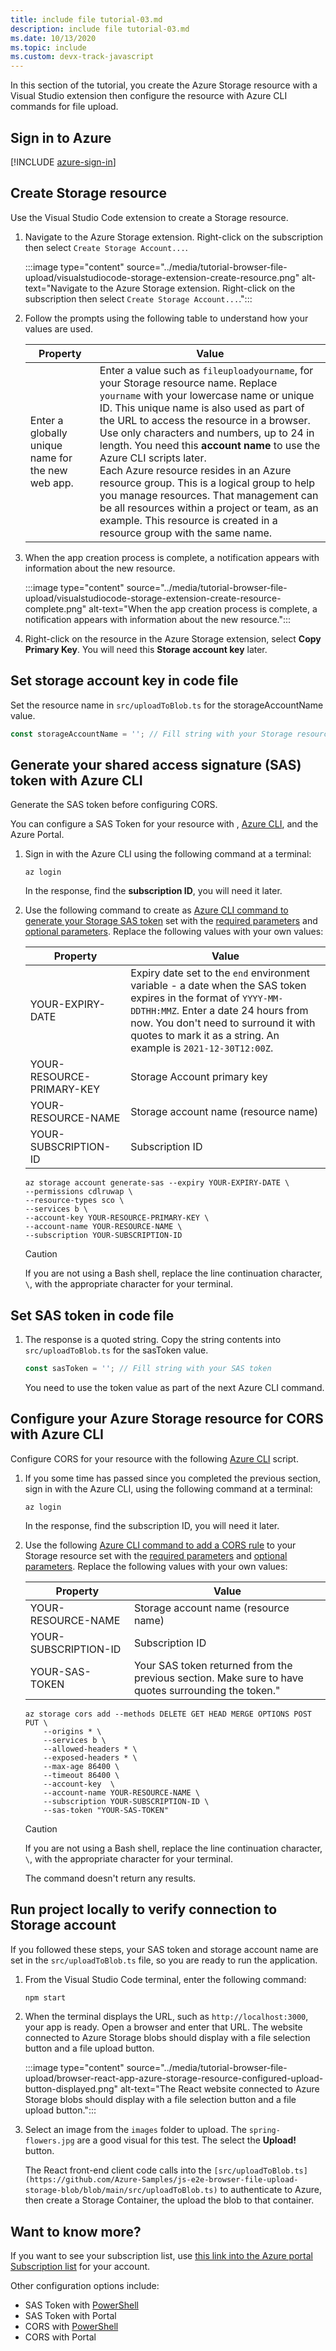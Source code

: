 ```yaml
---
title: include file tutorial-03.md
description: include file tutorial-03.md
ms.date: 10/13/2020
ms.topic: include
ms.custom: devx-track-javascript
---
```


In this section of the tutorial, you create the Azure Storage resource with a Visual Studio extension then configure the resource with Azure CLI commands for file upload. 

## Sign in to Azure

[!INCLUDE [azure-sign-in](../includes/azure-sign-in.md)]

## Create Storage resource 

Use the Visual Studio Code extension to create a Storage resource. 

1. Navigate to the Azure Storage extension. Right-click on the subscription then select `Create Storage Account...`.

    :::image type="content" source="../media/tutorial-browser-file-upload/visualstudiocode-storage-extension-create-resource.png" alt-text="Navigate to the Azure Storage extension. Right-click on the subscription then select `Create Storage Account...`.":::

1. Follow the prompts using the following table to understand how your values are used.

    |Property|Value|
    |--|--|
    |Enter a globally unique name for the new web app.| Enter a value such as `fileuploadyourname`, for your Storage resource name. Replace `yourname` with your lowercase name or unique ID. This unique name is also used as part of the URL to access the resource in a browser. Use only characters and numbers, up to 24 in length. You need this **account name** to use the Azure CLI scripts later.<br>Each Azure resource resides in an Azure resource group. This is a logical group to help you manage resources. That management can be all resources within a project or team, as an example. This resource is created in a resource group with the same name. |

1. When the app creation process is complete, a notification appears with information about the new resource. 

    :::image type="content" source="../media/tutorial-browser-file-upload/visualstudiocode-storage-extension-create-resource-complete.png" alt-text="When the app creation process is complete, a notification appears with information about the new resource.":::

1. Right-click on the resource in the Azure Storage extension, select **Copy Primary Key**. You will need this **Storage account key** later.

## Set storage account key in code file

Set the resource name in `src/uploadToBlob.ts` for the storageAccountName value. 

```typescript
const storageAccountName = ''; // Fill string with your Storage resource name
```

## Generate your shared access signature (SAS) token with Azure CLI

Generate the SAS token before configuring CORS. 

You can configure a SAS Token for your resource with , [Azure CLI](/cli/azure/storage/account?view=azure-cli-latest#az_storage_account_generate_sas), and the Azure Portal. 

1. Sign in with the Azure CLI using the following command at a terminal:

    ```azurecli
    az login
    ```

    In the response, find the **subscription ID**, you will need it later. 

1. Use the following command to create as [Azure CLI command to generate your Storage SAS token](/cli/azure/storage/account?view=azure-cli-latest#az_storage_account_generate_sas) set with the [required parameters](/cli/azure/storage/account?view=azure-cli-latest#az_storage_account_generate_sas-required-parameters) and [optional parameters](/cli/azure/storage/account?view=azure-cli-latest#az_storage_account_generate_sas-optional-parameters). Replace the following values with your own values: 

    | Property|Value|
    |--|--|
    |YOUR-EXPIRY-DATE|Expiry date set to the `end` environment variable - a date when the SAS token expires in the format of `YYYY-MM-DDTHH:MMZ`. Enter a date 24 hours from now. You don't need to surround it with quotes to mark it as a string. An example is `2021-12-30T12:00Z`.|
    |YOUR-RESOURCE-PRIMARY-KEY|Storage Account primary key|
    |YOUR-RESOURCE-NAME|Storage account name (resource name)|
    |YOUR-SUBSCRIPTION-ID| Subscription ID|

    ```azurecli
    az storage account generate-sas --expiry YOUR-EXPIRY-DATE \
    --permissions cdlruwap \
    --resource-types sco \
    --services b \
    --account-key YOUR-RESOURCE-PRIMARY-KEY \
    --account-name YOUR-RESOURCE-NAME \
    --subscription YOUR-SUBSCRIPTION-ID
    ```

    > [!CAUTION]
    > If you are not using a Bash shell, replace the line continuation character, `\`, with the appropriate character for your terminal. 

## Set SAS token in code file

1. The response is a quoted string. Copy the string contents into `src/uploadToBlob.ts` for the sasToken value. 

    ```typescript
    const sasToken = ''; // Fill string with your SAS token
    ```

    You need to use the token value as part of the next Azure CLI command.

## Configure your Azure Storage resource for CORS with Azure CLI

Configure CORS for your resource with the following [Azure CLI](/cli/azure/storage/cors?view=azure-cli-latest) script. 

1. If you some time has passed since you completed the previous section, sign in with the Azure CLI, using the following command at a terminal:

    ```azurecli
    az login
    ```

    In the response, find the subscription ID, you will need it later. 

1. Use the following [Azure CLI command to add a CORS rule](/cli/azure/storage/cors?view=azure-cli-latest#az_storage_cors_add) to your Storage resource set with the [required parameters](/cli/azure/storage/cors?view=azure-cli-latest#az_storage_cors_add-required-parameters) and [optional parameters](/cli/azure/storage/cors?view=azure-cli-latest#az_storage_cors_add-optional-parameters). Replace the following values with your own values: 

    | Property|Value|
    |--|--|
    |YOUR-RESOURCE-NAME|Storage account name (resource name)|
    |YOUR-SUBSCRIPTION-ID| Subscription ID|
    |YOUR-SAS-TOKEN|Your SAS token returned from the previous section. Make sure to have quotes surrounding the token."|

    ```azurecli
    az storage cors add --methods DELETE GET HEAD MERGE OPTIONS POST PUT \
        --origins * \
        --services b \
        --allowed-headers * \
        --exposed-headers * \
        --max-age 86400 \
        --timeout 86400 \
        --account-key  \
        --account-name YOUR-RESOURCE-NAME \
        --subscription YOUR-SUBSCRIPTION-ID \
        --sas-token "YOUR-SAS-TOKEN"
    ```

    > [!CAUTION]
    > If you are not using a Bash shell, replace the line continuation character, `\`, with the appropriate character for your terminal. 

    The command doesn't return any results.

## Run project locally to verify connection to Storage account

If you followed these steps, your SAS token and storage account name are set in the `src/uploadToBlob.ts` file, so you are ready to run the application.

1. From the Visual Studio Code terminal, enter the following command:

    ```javascript
    npm start
    ```

1. When the terminal displays the URL, such as `http://localhost:3000`, your app is ready. Open a browser and enter that URL. The website connected to Azure Storage blobs should display with a file selection button and a file upload button. 

    :::image type="content" source="../media/tutorial-browser-file-upload/browser-react-app-azure-storage-resource-configured-upload-button-displayed.png" alt-text="The React website connected to Azure Storage blobs should display with a file selection button and a file upload button.":::

1. Select an image from the `images` folder to upload. The `spring-flowers.jpg` are a good visual for this test. The select the **Upload!** button. 

    The React front-end client code calls into the `[src/uploadToBlob.ts](https://github.com/Azure-Samples/js-e2e-browser-file-upload-storage-blob/blob/main/src/uploadToBlob.ts)` to authenticate to Azure, then create a Storage Container, the upload the blob to that container. 

## Want to know more? 

If you want to see your subscription list, use [this link into the Azure portal Subscription list](https://ms.portal.azure.com/#blade/Microsoft_Azure_Billing/SubscriptionsBlade) for your account. 

Other configuration options include:
* SAS Token with [PowerShell](/powershell/module/azure.storage/new-azurestorageblobsastoken)
* SAS Token with Portal
* CORS with [PowerShell](/powershell/module/azure.storage/set-azurestoragecorsrule)
* CORS with Portal